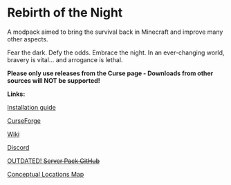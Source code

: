 # Rebirth of the Night
A modpack aimed to bring the survival back in Minecraft and improve many other aspects.

Fear the dark. Defy the odds. Embrace the night. In an ever-changing world, bravery is vital... and arrogance is lethal.

**Please only use releases from the Curse page - Downloads from other sources will NOT be supported!**

**Links:**

[Installation guide](https://rebirth-of-the-night-mod-pack.fandom.com/wiki/Installation#GitHub_.28default_MC_launcher.29)

[CurseForge](https://www.curseforge.com/minecraft/modpacks/rebirth-of-the-night) 

[Wiki](https://rebirth-of-the-night-mod-pack.fandom.com/wiki/Rebirth_of_the_Night_Mod_Pack_Wiki) 

[Discord](https://discord.gg/rotn)

[OUTDATED! ~~Server Pack GitHub~~](https://github.com/Rebirth-Of-The-Night/Rebirth-of-the-Night-Server)

[Conceptual Locations Map](https://easyzoom.com/image/204042/album/3329) 
